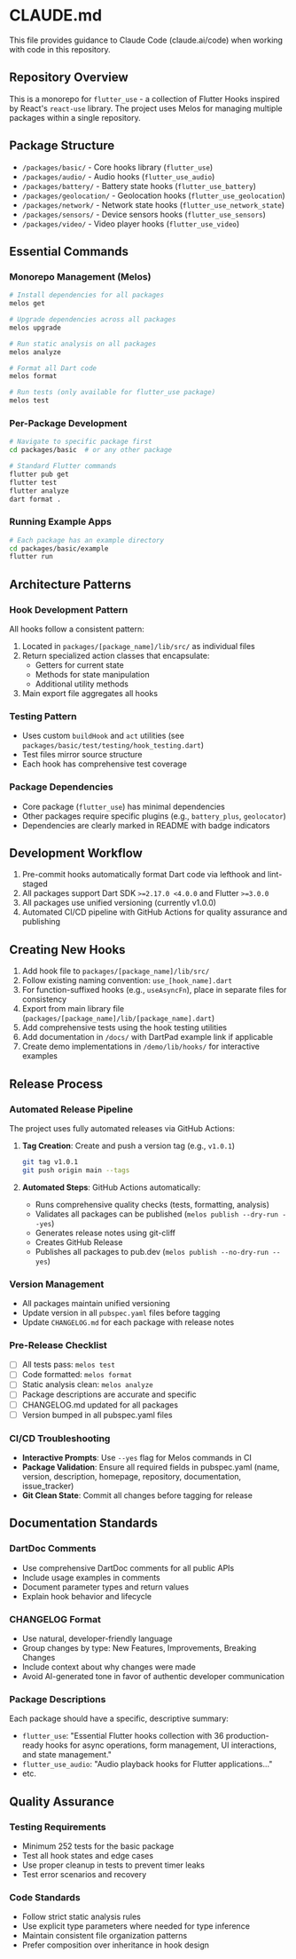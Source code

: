 # CLAUDE.md

This file provides guidance to Claude Code (claude.ai/code) when working with code in this repository.

## Repository Overview

This is a monorepo for `flutter_use` - a collection of Flutter Hooks inspired by React's `react-use` library. The project uses Melos for managing multiple packages within a single repository.

## Package Structure

- `/packages/basic/` - Core hooks library (`flutter_use`)
- `/packages/audio/` - Audio hooks (`flutter_use_audio`)
- `/packages/battery/` - Battery state hooks (`flutter_use_battery`)
- `/packages/geolocation/` - Geolocation hooks (`flutter_use_geolocation`)
- `/packages/network/` - Network state hooks (`flutter_use_network_state`)
- `/packages/sensors/` - Device sensors hooks (`flutter_use_sensors`)
- `/packages/video/` - Video player hooks (`flutter_use_video`)

## Essential Commands

### Monorepo Management (Melos)
```bash
# Install dependencies for all packages
melos get

# Upgrade dependencies across all packages
melos upgrade

# Run static analysis on all packages
melos analyze

# Format all Dart code
melos format

# Run tests (only available for flutter_use package)
melos test
```

### Per-Package Development
```bash
# Navigate to specific package first
cd packages/basic  # or any other package

# Standard Flutter commands
flutter pub get
flutter test
flutter analyze
dart format .
```

### Running Example Apps
```bash
# Each package has an example directory
cd packages/basic/example
flutter run
```

## Architecture Patterns

### Hook Development Pattern
All hooks follow a consistent pattern:
1. Located in `packages/[package_name]/lib/src/` as individual files
2. Return specialized action classes that encapsulate:
   - Getters for current state
   - Methods for state manipulation
   - Additional utility methods
3. Main export file aggregates all hooks

### Testing Pattern
- Uses custom `buildHook` and `act` utilities (see `packages/basic/test/testing/hook_testing.dart`)
- Test files mirror source structure
- Each hook has comprehensive test coverage

### Package Dependencies
- Core package (`flutter_use`) has minimal dependencies
- Other packages require specific plugins (e.g., `battery_plus`, `geolocator`)
- Dependencies are clearly marked in README with badge indicators

## Development Workflow

1. Pre-commit hooks automatically format Dart code via lefthook and lint-staged
2. All packages support Dart SDK `>=2.17.0 <4.0.0` and Flutter `>=3.0.0`
3. All packages use unified versioning (currently v1.0.0)
4. Automated CI/CD pipeline with GitHub Actions for quality assurance and publishing

## Creating New Hooks

1. Add hook file to `packages/[package_name]/lib/src/`
2. Follow existing naming convention: `use_[hook_name].dart`
3. For function-suffixed hooks (e.g., `useAsyncFn`), place in separate files for consistency
4. Export from main library file (`packages/[package_name]/lib/[package_name].dart`)
5. Add comprehensive tests using the hook testing utilities
6. Add documentation in `/docs/` with DartPad example link if applicable
7. Create demo implementations in `/demo/lib/hooks/` for interactive examples

## Release Process

### Automated Release Pipeline
The project uses fully automated releases via GitHub Actions:

1. **Tag Creation**: Create and push a version tag (e.g., `v1.0.1`)
   ```bash
   git tag v1.0.1
   git push origin main --tags
   ```

2. **Automated Steps**: GitHub Actions automatically:
   - Runs comprehensive quality checks (tests, formatting, analysis)
   - Validates all packages can be published (`melos publish --dry-run --yes`)
   - Generates release notes using git-cliff
   - Creates GitHub Release
   - Publishes all packages to pub.dev (`melos publish --no-dry-run --yes`)

### Version Management
- All packages maintain unified versioning
- Update version in all `pubspec.yaml` files before tagging
- Update `CHANGELOG.md` for each package with release notes

### Pre-Release Checklist
- [ ] All tests pass: `melos test`
- [ ] Code formatted: `melos format`
- [ ] Static analysis clean: `melos analyze`
- [ ] Package descriptions are accurate and specific
- [ ] CHANGELOG.md updated for all packages
- [ ] Version bumped in all pubspec.yaml files

### CI/CD Troubleshooting
- **Interactive Prompts**: Use `--yes` flag for Melos commands in CI
- **Package Validation**: Ensure all required fields in pubspec.yaml (name, version, description, homepage, repository, documentation, issue_tracker)
- **Git Clean State**: Commit all changes before tagging for release

## Documentation Standards

### DartDoc Comments
- Use comprehensive DartDoc comments for all public APIs
- Include usage examples in comments
- Document parameter types and return values
- Explain hook behavior and lifecycle

### CHANGELOG Format
- Use natural, developer-friendly language
- Group changes by type: New Features, Improvements, Breaking Changes
- Include context about why changes were made
- Avoid AI-generated tone in favor of authentic developer communication

### Package Descriptions
Each package should have a specific, descriptive summary:
- `flutter_use`: "Essential Flutter hooks collection with 36 production-ready hooks for async operations, form management, UI interactions, and state management."
- `flutter_use_audio`: "Audio playback hooks for Flutter applications..."
- etc.

## Quality Assurance

### Testing Requirements
- Minimum 252 tests for the basic package
- Test all hook states and edge cases
- Use proper cleanup in tests to prevent timer leaks
- Test error scenarios and recovery

### Code Standards
- Follow strict static analysis rules
- Use explicit type parameters where needed for type inference
- Maintain consistent file organization patterns
- Prefer composition over inheritance in hook design